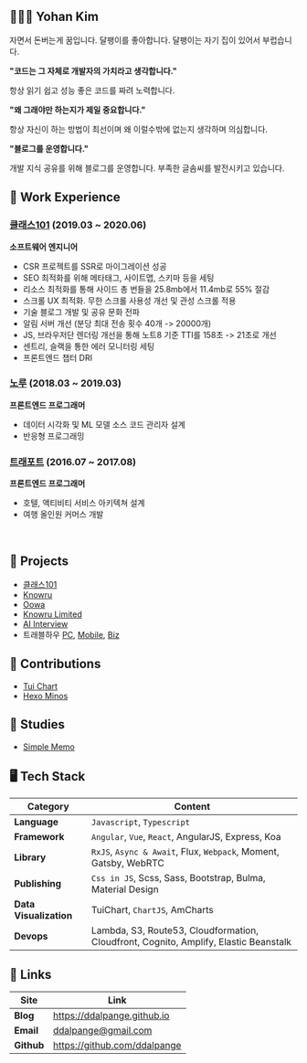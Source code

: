 ## 👨🏻‍💻 Yohan Kim

자면서 돈버는게 꿈입니다. 달팽이를 좋아합니다. 달팽이는 자기 집이 있어서 부럽습니다.

**"코드는 그 자체로 개발자의 가치라고 생각합니다."**

항상 읽기 쉽고 성능 좋은 코드를 짜려 노력합니다.

**"왜 그래야만 하는지가 제일 중요합니다."**

항상 자신이 하는 방법이 최선이며 왜 이럴수밖에 없는지 생각하며 의심합니다.

**"블로그를 운영합니다."**

개발 지식 공유를 위해 블로그를 운영합니다. 부족한 글솜씨를 발전시키고 있습니다.

## 📌 Work Experience

### [클래스101](https://class101.net) (2019.03 ~ 2020.06)

**소프트웨어 엔지니어**

- CSR 프로젝트를 SSR로 마이그레이션 성공
- SEO 최적화를 위해 메타태그, 사이트맵, 스키마 등을 세팅
- 리소스 최적화를 통해 사이드 총 번들을 25.8mb에서 11.4mb로 55% 절감
- 스크롤 UX 최적화. 무한 스크롤 사용성 개선 및 관성 스크롤 적용
- 기술 블로그 개발 및 공유 문화 전파
- 알림 서버 개선 (분당 최대 전송 횟수 40개 -> 20000개)
- JS, 브라우저단 렌더링 개선을 통해 노트8 기준 TTI를 158초 -> 21초로 개선
- 센트리, 슬랙을 통한 에러 모니터링 세팅
- 프론트엔드 챕터 DRI

### [노루](http://knowru.com) (2018.03 ~ 2019.03)

**프론트엔드 프로그래머**

- 데이터 시각화 및 ML 모델 소스 코드 관리자 설계
- 반응형 프로그래밍

### [트래포트](https://m.travelhow.com) (2016.07 ~ 2017.08)

**프론트엔드 프로그래머**

- 호텔, 액티비티 서비스 아키텍쳐 설계
- 여행 올인원 커머스 개발

<br/>

## 🚀 Projects

- [클래스101](https://class101.net)
- [Knowru](https://www.knowru.com)
- [Oowa](https://oowa.io)
- [Knowru Limited](https://www.knowrulimited.com)
- [AI Interview](https://www.ai-interview.com)
- 트래블하우 [PC](https://www.travelhow.com), [Mobile](https://m.travelhow.com), [Biz](https://biz.travelhow.biz)

## 🎨 Contributions

- [Tui Chart](https://github.com/nhnent/tui.chart)
- [Hexo Minos](https://github.com/ppoffice/hexo-theme-minos)

## 📖 Studies

- [Simple Memo](https://github.com/ddalpange/simple-memo)

## 🖥 Tech Stack

| Category               | Content                                                                              |
| ---------------------- | ------------------------------------------------------------------------------------ |
| **Language**           | `Javascript`, `Typescript`                                                           |
| **Framework**          | `Angular`, `Vue`, `React`, AngularJS, Express, Koa                                   |
| **Library**            | `RxJS`, `Async & Await`, Flux, `Webpack`, Moment, Gatsby, WebRTC                     |
| **Publishing**         | `Css in JS`, Scss, Sass, Bootstrap, Bulma, Material Design                           |
| **Data Visualization** | TuiChart, `ChartJS`, AmCharts                                                        |
| **Devops**             | Lambda, S3, Route53, Cloudformation, Cloudfront, Cognito, Amplify, Elastic Beanstalk |


## 🔗 Links

| Site       | Link                         |
| ---------- | ---------------------------- |
| **Blog**   | https://ddalpange.github.io  |
| **Email**  | ddalpange@gmail.com          |
| **Github** | https://github.com/ddalpange |
